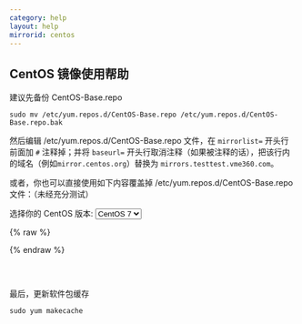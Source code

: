 ```yaml
---
category: help
layout: help
mirrorid: centos
---
```


## CentOS 镜像使用帮助

建议先备份 CentOS-Base.repo

```
sudo mv /etc/yum.repos.d/CentOS-Base.repo /etc/yum.repos.d/CentOS-Base.repo.bak
```

然后编辑 /etc/yum.repos.d/CentOS-Base.repo 文件，在 `mirrorlist=` 开头行前面加 `#` 注释掉；并将 `baseurl=` 开头行取消注释（如果被注释的话），把该行内的域名（例如`mirror.centos.org`）替换为 `mirrors.testtest.vme360.com`。

或者，你也可以直接使用如下内容覆盖掉 /etc/yum.repos.d/CentOS-Base.repo 文件：（未经充分测试）

<form class="form-inline">
<div class="form-group">
	<label>选择你的 CentOS 版本: </label>
	<select class="form-control release-select" data-template="#repo-template" data-target="#repo-content">
	  <option data-os="" data-security="RPM-GPG-KEY-5" data-release="5">CentOS 5</option>
	  <option data-os="" data-security="RPM-GPG-KEY-6" data-release="6">CentOS 6</option>
	  <option data-os="" data-security="RPM-GPG-KEY-7" data-release="7" selected>CentOS 7</option>
	  <option data-os="os/" data-security="RPM-GPG-KEY-centosofficial" data-release="8">CentOS 8</option>
	</select>
</div>
</form>

{% raw %}
<script id="repo-template" type="x-tmpl-markup">
# CentOS-Base.repo
#
# The mirror system uses the connecting IP address of the client and the
# update status of each mirror to pick mirrors that are updated to and
# geographically close to the client.  You should use this for CentOS updates
# unless you are manually picking other mirrors.
#
# If the mirrorlist= does not work for you, as a fall back you can try the
# remarked out baseurl= line instead.
#
#

{{if release_name|between>5>7}}
[base]
name=CentOS-$releasever - Base
baseurl=https://mirrors.testtest.vme360.com/centos/$releasever/os/$basearch/
#mirrorlist=http://mirrorlist.centos.org/?release=$releasever&arch=$basearch&repo=os
enabled=1
gpgcheck=1
gpgkey=file:///etc/pki/rpm-gpg/{{release_security}}

#released updates
[updates]
name=CentOS-$releasever - Updates
baseurl=https://mirrors.testtest.vme360.com/centos/$releasever/updates/$basearch/
#mirrorlist=http://mirrorlist.centos.org/?release=$releasever&arch=$basearch&repo=updates
enabled=1
gpgcheck=1
gpgkey=file:///etc/pki/rpm-gpg/{{release_security}}
{{/if}}
{{if release_name|equals>8}}
[Base OS]
name=CentOS-$releasever - Base
baseurl=https://mirrors.testtest.vme360.com/centos/$releasever/BaseOS/$basearch/os/
#mirrorlist=http://mirrorlist.centos.org/?release=$releasever&arch=$basearch&repo=BaseOS&infra=$infra
enabled=1
gpgcheck=1
gpgkey=file:///etc/pki/rpm-gpg/{{release_security}}

[AppStream]
name=CentOS-$releasever - AppStream
baseurl=https://mirrors.testtest.vme360.com/centos/$releasever/AppStream/$basearch/os/
#mirrorlist=http://mirrorlist.centos.org/?release=$releasever&arch=$basearch&repo=AppStream&infra=$infra
enabled=1
gpgcheck=1
gpgkey=file:///etc/pki/rpm-gpg/{{release_security}}

[PowerTools]
name=CentOS-$releasever - PowerTools
baseurl=https://mirrors.testtest.vme360.com/centos/$releasever/PowerTools/$basearch/os/
#mirrorlist=http://mirrorlist.centos.org/?release=$releasever&arch=$basearch&repo=PowerTools&infra=$infra
enabled=0
gpgcheck=1
gpgkey=file:///etc/pki/rpm-gpg/{{release_security}}
{{/if}}

#additional packages that may be useful
[extras]
name=CentOS-$releasever - Extras
baseurl=https://mirrors.testtest.vme360.com/centos/$releasever/extras/$basearch/{{os_name}}
#mirrorlist=http://mirrorlist.centos.org/?release=$releasever&arch=$basearch&repo=extras
enabled=1
gpgcheck=1
gpgkey=file:///etc/pki/rpm-gpg/{{release_security}}

{{if release_name|equals>5}}
#packages used/produced in the build but not released
[addons]
name=CentOS-$releasever - Addons
baseurl=https://mirrors.testtest.vme360.com/centos/$releasever/addons/$basearch/
#mirrorlist=http://mirrorlist.centos.org/?release=$releasever&arch=$basearch&repo=addons
enabled=1
gpgcheck=1
gpgkey=file:///etc/pki/rpm-gpg/{{release_security}}
{{/if}}

#additional packages that extend functionality of existing packages
[centosplus]
name=CentOS-$releasever - Plus
baseurl=https://mirrors.testtest.vme360.com/centos/$releasever/centosplus/$basearch/{{os_name}}
#mirrorlist=http://mirrorlist.centos.org/?release=$releasever&arch=$basearch&repo=centosplus
gpgcheck=1
enabled=0
gpgkey=file:///etc/pki/rpm-gpg/{{release_security}}

{{if release_name|between>5>6}}
#contrib - packages by Centos Users
[contrib]
name=CentOS-$releasever - Contrib
baseurl=https://mirrors.testtest.vme360.com/centos/$releasever/contrib/$basearch/
#mirrorlist=http://mirrorlist.centos.org/?release=$releasever&arch=$basearch&repo=contrib
gpgcheck=1
enabled=0
gpgkey=file:///etc/pki/rpm-gpg/{{release_security}}
{{/if}}
</script>
{% endraw %}

<p></p>

<pre>
<code id="repo-content">
</code>
</pre>

最后，更新软件包缓存

```
sudo yum makecache
```
